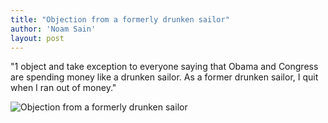 ```yaml
---
title: "Objection from a formerly drunken sailor"
author: 'Noam Sain'
layout: post
---
```


"1 object and take exception to everyone saying that Obama and Congress are spending money like a drunken sailor. As a former drunken sailor, I quit when I ran out of money."

![Objection from a formerly drunken sailor](https://1.bp.blogspot.com/_8aN4krk1nsk/TG_NX0ksuXI/AAAAAAAAAeY/VGxTU-lunM8/s1600/20100424drunken-sailor.jpg "Objection from a formerly drunken sailor")
